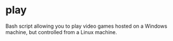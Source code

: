 # play
Bash script allowing you to play video games hosted on a Windows machine, but controlled from a Linux machine.
